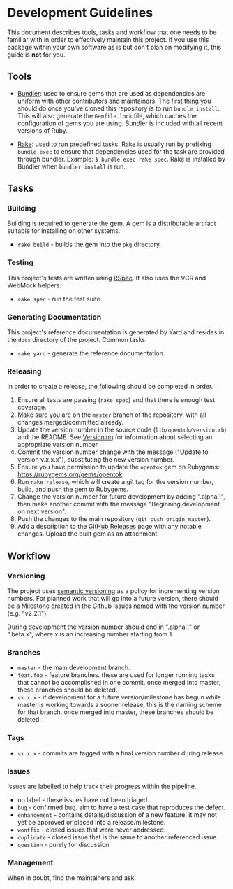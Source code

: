 # Development Guidelines

This document describes tools, tasks and workflow that one needs to be familiar with in order to effectively maintain
this project. If you use this package within your own software as is but don't plan on modifying it, this guide is
**not** for you.

## Tools

*  [Bundler](http://bundler.io): used to ensure gems that are used as dependencies are uniform with other contributors
   and maintainers. The first thing you should do once you've cloned this repository is to run `bundle install`. This
   will also generate the `Gemfile.lock` file, which caches the configuration of gems you are using. Bundler is
   included with all recent versions of Ruby.

*  [Rake](http://rake.rubyforge.org/): used to run predefined tasks. Rake is usually run by prefixing `bundle exec` to
   ensure that dependencies used for the task are provided through bundler. Example: `$ bundle exec rake spec`. Rake
   is installed by Bundler when `bundler install` is run.

## Tasks

### Building

Building is required to generate the gem. A gem is a distributable artifact suitable for installing on other systems.

*  `rake build` - builds the gem into the `pkg` directory.

### Testing

This project's tests are written using [RSpec](http://rspec.info/). It also uses the VCR and WebMock helpers.

*  `rake spec` - run the test suite.

### Generating Documentation

This project's reference documentation is generated by Yard and resides in the `docs` directory of the project.
Common tasks:

*  `rake yard` - generate the reference documentation.

### Releasing

In order to create a release, the following should be completed in order.

1. Ensure all tests are passing (`rake spec`) and that there is enough test coverage.
1. Make sure you are on the `master` branch of the repository, with all changes merged/committed already.
1. Update the version number in the source code (`lib/opentok/version.rb`) and the README. See [Versioning](#versioning) for
   information about selecting an appropriate version number.
1. Commit the version number change with the message ("Update to version v.x.x.x"), substituting the new version number.
1. Ensure you have permission to update the `opentok` gem on Rubygems: <https://rubygems.org/gems/opentok>.
1. Run `rake release`, which will create a git tag for the version number, build, and push the gem to Rubygems.
1. Change the version number for future development by adding ".alpha.1", then make another commit with the message
   "Beginning development on next version".
1. Push the changes to the main repository (`git push origin master`).
1. Add a description to the [GitHub Releases](https://github.com/opentok/opentok-ruby-sdk/releases) page
   with any notable changes. Upload the built gem as an attachment.

## Workflow

### Versioning

The project uses [semantic versioning](http://semver.org/) as a policy for incrementing version numbers. For planned
work that will go into a future version, there should be a Milestone created in the Github Issues named with the version
number (e.g. "v2.2.1").

During development the version number should end in ".alpha.1" or ".beta.x", where x is an increasing number starting
from 1.

### Branches

*  `master` - the main development branch.
*  `feat.foo` - feature branches. these are used for longer running tasks that cannot be accomplished in one commit.
   once merged into master, these branches should be deleted.
*  `vx.x.x` - if development for a future version/milestone has begun while master is working towards a sooner
   release, this is the naming scheme for that branch. once merged into master, these branches should be deleted.

### Tags

*  `vx.x.x` - commits are tagged with a final version number during release.

### Issues

Issues are labelled to help track their progress within the pipeline.

*  no label - these issues have not been triaged.
*  `bug` - confirmed bug. aim to have a test case that reproduces the defect.
*  `enhancement` - contains details/discussion of a new feature. it may not yet be approved or placed into a
   release/milestone.
*  `wontfix` - closed issues that were never addressed.
*  `duplicate` - closed issue that is the same to another referenced issue.
*  `question` - purely for discussion

### Management

When in doubt, find the maintainers and ask.
